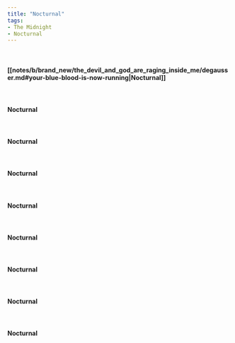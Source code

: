 ```yaml
---
title: "Nocturnal"
tags:
- The Midnight
- Nocturnal
---
```

&nbsp;
#### [[notes/b/brand_new/the_devil_and_god_are_raging_inside_me/degausser.md#your-blue-blood-is-now-running|Nocturnal]]
&nbsp;
#### Nocturnal
&nbsp;
#### Nocturnal
&nbsp;
#### Nocturnal
&nbsp;
#### Nocturnal
&nbsp;
#### Nocturnal
&nbsp;
#### Nocturnal
&nbsp;
#### Nocturnal
&nbsp;
#### Nocturnal
